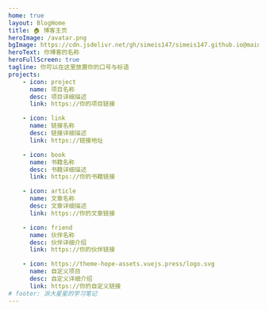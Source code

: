 ```yaml
---
home: true
layout: BlogHome
title: 🏠️ 博客主页
heroImage: /avatar.png
bgImage: https://cdn.jsdelivr.net/gh/simeis147/simeis147.github.io@main/src/.vuepress/public/assets/bgImage/iTab-1k6ljv.webp
heroText: 你博客的名称
heroFullScreen: true
tagline: 你可以在这里放置你的口号与标语
projects:
    - icon: project
      name: 项目名称
      desc: 项目详细描述
      link: https://你的项目链接

    - icon: link
      name: 链接名称
      desc: 链接详细描述
      link: https://链接地址

    - icon: book
      name: 书籍名称
      desc: 书籍详细描述
      link: https://你的书籍链接

    - icon: article
      name: 文章名称
      desc: 文章详细描述
      link: https://你的文章链接

    - icon: friend
      name: 伙伴名称
      desc: 伙伴详细介绍
      link: https://你的伙伴链接

    - icon: https://theme-hope-assets.vuejs.press/logo.svg
      name: 自定义项目
      desc: 自定义详细介绍
      link: https://你的自定义链接
# footer: 派大星星的学习笔记
---
```

